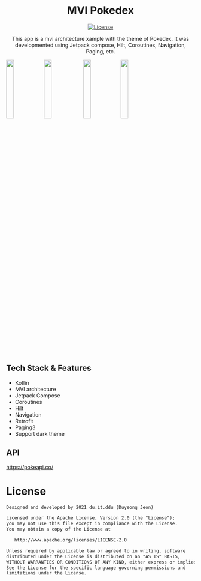 <h1 align="center">MVI Pokedex</h1>

<p align="center">
  <a href="https://opensource.org/licenses/Apache-2.0"><img alt="License" src="https://img.shields.io/badge/License-Apache%202.0-blue.svg"/></a>
</p>

<p align="center">  
This app is a mvi architecture xample with the theme of Pokedex.
It was developmented using Jetpack compose, Hilt, Coroutines, Navigation, Paging, etc.
</p>

<img src="https://user-images.githubusercontent.com/72290424/169691849-0ef83e0b-caf7-40bf-9295-3263e75461e7.png" width="20%"/><img src="https://user-images.githubusercontent.com/72290424/169691843-a0e51f24-4b7a-47c4-b76c-fa62094ea9c1.png" width="20%"/>
<img src="https://user-images.githubusercontent.com/72290424/169691840-7475a947-af42-4ac9-ad0e-12988dcd4446.png" width="20%"/><img src="https://user-images.githubusercontent.com/72290424/169691836-bcc224e3-1ce1-4ec8-8056-a3b3492e4eea.png" width="20%"/>

## Tech Stack & Features
- Kotlin
- MVI architecture
- Jetpack Compose
- Coroutines
- Hilt
- Navigation
- Retrofit
- Paging3
- Support dark theme

## API
https://pokeapi.co/

# License
```xml
Designed and developed by 2021 du.it.ddu (Duyeong Jeon)

Licensed under the Apache License, Version 2.0 (the "License");
you may not use this file except in compliance with the License.
You may obtain a copy of the License at

   http://www.apache.org/licenses/LICENSE-2.0

Unless required by applicable law or agreed to in writing, software
distributed under the License is distributed on an "AS IS" BASIS,
WITHOUT WARRANTIES OR CONDITIONS OF ANY KIND, either express or implied.
See the License for the specific language governing permissions and
limitations under the License.
```
